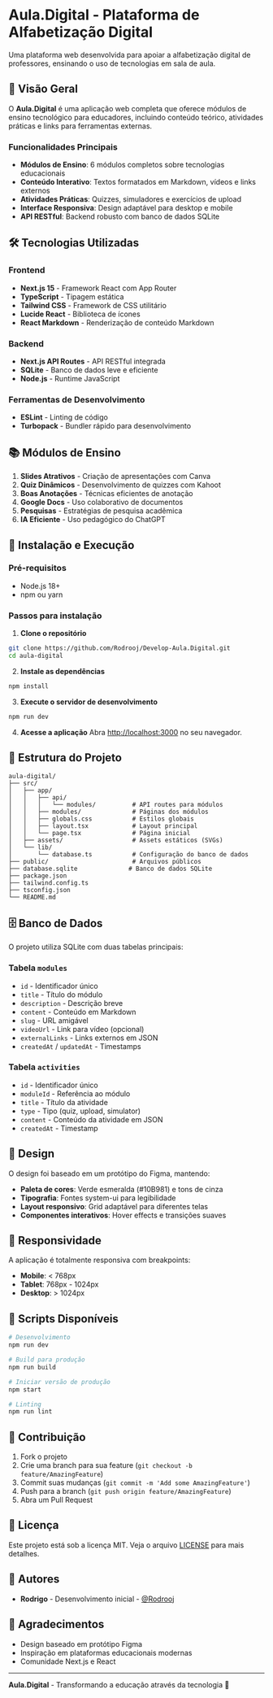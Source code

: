 # Aula.Digital - Plataforma de Alfabetização Digital

Uma plataforma web desenvolvida para apoiar a alfabetização digital de professores, ensinando o uso de tecnologias em sala de aula.

## 🎯 Visão Geral

O **Aula.Digital** é uma aplicação web completa que oferece módulos de ensino tecnológico para educadores, incluindo conteúdo teórico, atividades práticas e links para ferramentas externas.

### Funcionalidades Principais

- **Módulos de Ensino**: 6 módulos completos sobre tecnologias educacionais
- **Conteúdo Interativo**: Textos formatados em Markdown, vídeos e links externos
- **Atividades Práticas**: Quizzes, simuladores e exercícios de upload
- **Interface Responsiva**: Design adaptável para desktop e mobile
- **API RESTful**: Backend robusto com banco de dados SQLite

## 🛠️ Tecnologias Utilizadas

### Frontend
- **Next.js 15** - Framework React com App Router
- **TypeScript** - Tipagem estática
- **Tailwind CSS** - Framework de CSS utilitário
- **Lucide React** - Biblioteca de ícones
- **React Markdown** - Renderização de conteúdo Markdown

### Backend
- **Next.js API Routes** - API RESTful integrada
- **SQLite** - Banco de dados leve e eficiente
- **Node.js** - Runtime JavaScript

### Ferramentas de Desenvolvimento
- **ESLint** - Linting de código
- **Turbopack** - Bundler rápido para desenvolvimento

## 📚 Módulos de Ensino

1. **Slides Atrativos** - Criação de apresentações com Canva
2. **Quiz Dinâmicos** - Desenvolvimento de quizzes com Kahoot
3. **Boas Anotações** - Técnicas eficientes de anotação
4. **Google Docs** - Uso colaborativo de documentos
5. **Pesquisas** - Estratégias de pesquisa acadêmica
6. **IA Eficiente** - Uso pedagógico do ChatGPT

## 🚀 Instalação e Execução

### Pré-requisitos
- Node.js 18+ 
- npm ou yarn

### Passos para instalação

1. **Clone o repositório**
```bash
git clone https://github.com/Rodrooj/Develop-Aula.Digital.git
cd aula-digital
```

2. **Instale as dependências**
```bash
npm install
```

3. **Execute o servidor de desenvolvimento**
```bash
npm run dev
```

4. **Acesse a aplicação**
Abra [http://localhost:3000](http://localhost:3000) no seu navegador.

## 📁 Estrutura do Projeto

```
aula-digital/
├── src/
│   ├── app/
│   │   ├── api/
│   │   │   └── modules/          # API routes para módulos
│   │   ├── modules/              # Páginas dos módulos
│   │   ├── globals.css           # Estilos globais
│   │   ├── layout.tsx            # Layout principal
│   │   └── page.tsx              # Página inicial
│   ├── assets/                   # Assets estáticos (SVGs)
│   └── lib/
│       └── database.ts           # Configuração do banco de dados
├── public/                       # Arquivos públicos
├── database.sqlite              # Banco de dados SQLite
├── package.json
├── tailwind.config.ts
├── tsconfig.json
└── README.md
```

## 🗄️ Banco de Dados

O projeto utiliza SQLite com duas tabelas principais:

### Tabela `modules`
- `id` - Identificador único
- `title` - Título do módulo
- `description` - Descrição breve
- `content` - Conteúdo em Markdown
- `slug` - URL amigável
- `videoUrl` - Link para vídeo (opcional)
- `externalLinks` - Links externos em JSON
- `createdAt` / `updatedAt` - Timestamps

### Tabela `activities`
- `id` - Identificador único
- `moduleId` - Referência ao módulo
- `title` - Título da atividade
- `type` - Tipo (quiz, upload, simulator)
- `content` - Conteúdo da atividade em JSON
- `createdAt` - Timestamp

## 🎨 Design

O design foi baseado em um protótipo do Figma, mantendo:
- **Paleta de cores**: Verde esmeralda (#10B981) e tons de cinza
- **Tipografia**: Fontes system-ui para legibilidade
- **Layout responsivo**: Grid adaptável para diferentes telas
- **Componentes interativos**: Hover effects e transições suaves

## 📱 Responsividade

A aplicação é totalmente responsiva com breakpoints:
- **Mobile**: < 768px
- **Tablet**: 768px - 1024px  
- **Desktop**: > 1024px

## 🔧 Scripts Disponíveis

```bash
# Desenvolvimento
npm run dev

# Build para produção
npm run build

# Iniciar versão de produção
npm start

# Linting
npm run lint
```

## 🤝 Contribuição

1. Fork o projeto
2. Crie uma branch para sua feature (`git checkout -b feature/AmazingFeature`)
3. Commit suas mudanças (`git commit -m 'Add some AmazingFeature'`)
4. Push para a branch (`git push origin feature/AmazingFeature`)
5. Abra um Pull Request

## 📄 Licença

Este projeto está sob a licença MIT. Veja o arquivo [LICENSE](LICENSE) para mais detalhes.

## 👥 Autores

- **Rodrigo** - Desenvolvimento inicial - [@Rodrooj](https://github.com/Rodrooj)

## 🙏 Agradecimentos

- Design baseado em protótipo Figma
- Inspiração em plataformas educacionais modernas
- Comunidade Next.js e React

---

**Aula.Digital** - Transformando a educação através da tecnologia 🚀
